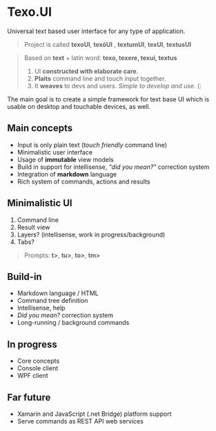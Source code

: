 # Texo.UI
Universal text based user interface for any type of application.

> Project is called **texoUI**, **texōUI** , **textumUI**, **texUI**, **textusUI**

> Based on **text** + latin word: **texo, texere, texui, textus**
>  1. UI **constructed with elaborate care**.
>  2. **Plaits** command line and touch input together.
>  3. It **weaves** to devs and users. *Simple to develop and use.* (:

The main goal is to create a simple framework for text base UI which is usable on desktop and touchable devices, as well.

## Main concepts

* Input is only plain text (*touch friendly* command line)
* Minimalistic user interface
* Usage of **immutable** view models
* Build in support for intellisense, *"did you mean?"* correction system
* Integration of **markdown** language
* Rich system of commands, actions and results

## Minimalistic UI

1. Command line
2. Result view
3. Layers? (intellisense, work in progress/background)
4. Tabs?

> Prompts: **t>**, **tu>**, **to>**, **tm>**

## Build-in

* Markdown language / HTML
* Command tree definition
* Intellisense, help
* *Did you mean?* correction system
* Long-running / background commands

## In progress

* Core concepts
* Console client
* WPF client

## Far future

* Xamarin and JavaScript (.net Bridge) platform support
* Serve commands as REST API web services